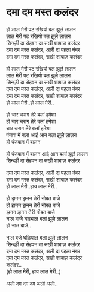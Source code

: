 # दमा दम मस्त कलंदर

हो लाल मेरी पट रखियो बल झूले लालन  
लाल मेरी पट रखियो बल झूले लालन  
सिन्ध्ड़ी दा सेहवन दा सखी शाबाज़ कलंदर  
दमा दम मस्त कलंदर, अली दा पहला नंबर  
दमा दम मस्त कलंदर, सखी शाबाज़ कलंदर  

हो लाल मेरी पट रखियो बल झूले लालन  
लाल मेरी पट रखियो बल झूले लालन  
सिन्ध्ड़ी दा सेहवन दा सखी शाबाज़ कलंदर  
दमा दम मस्त कलंदर, अली दा पहला नंबर  
दमा दम मस्त कलंदर, सखी शाबाज़ कलंदर  
हो लाल मेरी..हो लाल मेरी..  

हो चार चराग तेरे बलां हमेशा  
हो चार चराग तेरे बलां हमेशा  
चार चराग तेरे बलां हमेशा  
पंजवा में बलां आई आन बला झूले लालन  
हो पंजवान में बालन  

हो पंजवान में बालन आई आन बलां झूले लालन  
सिन्ध्ड़ी दा सेहवन दा सखी शाबाज़ कलंदर  

दमा दम मस्त कलंदर, अली दा पहला नंबर  
दमा दम मस्त कलंदर, सखी शाबाज़ कलंदर  
हो लाल मेरी..हाय लाल मेरी..  

हो झनन झनन तेरी नोबत बाजे  
हो झनन झनन तेरी नोबत बाजे  
झनन झनन तेरी नोबत बाजे  
नाल बाजे घड्याल बलां झूले लालन  
हो नाल बाजे..  

नाल बजे घड़ियाल बला झूले लालन  
सिन्ध्ड़ी दा सेहवन दा सखी शाबाज़ कलंदर  
दमा दम मस्त कलंदर, अली दा पहला नंबर  
दमा दम मस्त कलंदर, सखी शाबाज़ कलंदर  
कलंदर..  
(हो लाल मेरी, हाय लाल मेरी..)  

अली दम दम दम अली अली..  
